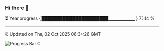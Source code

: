### Hi there 👋

⏳ Year progress { ██████████████████████▁▁▁▁▁▁▁▁ } 75.14 %

---

⏰ Updated on Thu, 02 Oct 2025 06:34:26 GMT

![Progress Bar CI](https://github.com/ZhaoGui/ZhaoGui/workflows/Progress%20Bar%20CI/badge.svg)

